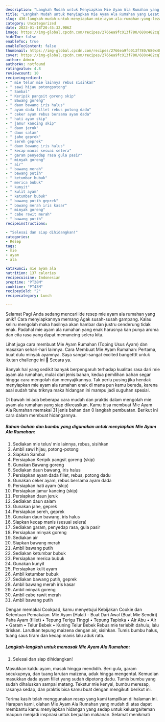 ```yaml
---
description: "Langkah Mudah untuk Menyiapkan Mie Ayam Ala Rumahan yang Lezat, Sempurna"
title: "Langkah Mudah untuk Menyiapkan Mie Ayam Ala Rumahan yang Lezat, Sempurna"
slug: 436-langkah-mudah-untuk-menyiapkan-mie-ayam-ala-rumahan-yang-lezat-sempurna
category: Uncategorized
date: 2023-01-18T20:45:32.906Z
image: https://img-global.cpcdn.com/recipes/2766ea9fc013f780/680x482cq70/mie-ayam-ala-rumahan-foto-resep-utama.jpg
hideToc: false
enableToc: true
enableTocContent: false
thumbnail: https://img-global.cpcdn.com/recipes/2766ea9fc013f780/680x482cq70/mie-ayam-ala-rumahan-foto-resep-utama.jpg
cover: https://img-global.cpcdn.com/recipes/2766ea9fc013f780/680x482cq70/mie-ayam-ala-rumahan-foto-resep-utama.jpg
author: Admin
authorAv: notfound
ratingvalue: 4.8
reviewcount: 10
recipeingredient:
- " mie telur mie lainnya rebus sisihkan"
- " sawi hijau potongpotong"
- " Sambal"
- " Keripik pangsit goreng skip"
- " Bawang goreng"
- " daun bawang iris halus"
- " ayam dada fillet rebus potong dadu"
- " ceker ayam rebus bersama ayam dada"
- " hati ayam skip"
- " jamur kancing skip"
- " daun jeruk"
- " daun salam"
- " jahe geprek"
- " sereh geprek"
- " daun bawang iris halus"
- " kecap manis sesuai selera"
- " garam penyedap rasa gula pasir"
- " minyak goreng"
- " air"
- " bawang merah"
- " bawang putih"
- " ketumbar bubuk"
- " merica bubuk"
- " kunyit"
- " kulit ayam"
- " ketumbar bubuk"
- " bawang putih geprek"
- " bawang merah iris kasar"
- " minyak goreng"
- " cabe rawit merah"
- " bawang putih"
recipeinstructions:

- "Selesai dan siap dihidangkan!"
categories:
- Resep
tags:
- mie
- ayam
- ala

katakunci: mie ayam ala 
nutrition: 137 calories
recipecuisine: Indonesian
preptime: "PT28M"
cooktime: "PT43M"
recipeyield: "2"
recipecategory: Lunch

---
```



Selamat Pagi Anda sedang mencari ide resep mie ayam ala rumahan yang unik? Cara menyiapkannya memang Agak susah-susah gampang. Kalau keliru mengolah maka hasilnya akan hambar dan justru cenderung tidak enak. Padahal mie ayam ala rumahan yang enak harusnya kan punya aroma dan cita rasa yang dapat memancing selera kita.


Lihat juga cara membuat Mie Ayam Rumahan (Toping Usus Ayam) dan masakan sehari-hari lainnya. Cara Membuat Mie Ayam Rumahan: Pertama, buat dulu minyak ayamnya. Saya sangat-sangat excited bangetttt untuk ikutan challenge ini 🤩 Secara ya.

Banyak hal yang sedikit banyak berpengaruh terhadap kualitas rasa dari mie ayam ala rumahan, mulai dari jenis bahan, kedua pemilihan bahan segar hingga cara mengolah dan menyajikannya. Tak perlu pusing jika hendak menyiapkan mie ayam ala rumahan enak di mana pun kamu berada, karena asal sudah tahu triknya maka hidangan ini mampu jadi suguhan spesial.


Di bawah ini ada beberapa cara mudah dan praktis dalam mengolah mie ayam ala rumahan yang siap dikreasikan. Kamu bisa membuat Mie Ayam Ala Rumahan memakai 31 jenis bahan dan 0 langkah pembuatan. Berikut ini cara dalam membuat hidangannya.

<!--inarticleads1-->

##### Bahan-bahan dan bumbu yang digunakan untuk menyiapkan Mie Ayam Ala Rumahan:

1. Sediakan  mie telur/ mie lainnya, rebus, sisihkan
1. Ambil  sawi hijau, potong-potong
1. Siapkan  Sambal
1. Persiapkan  Keripik pangsit goreng (skip)
1. Gunakan  Bawang goreng
1. Sediakan  daun bawang, iris halus
1. Persiapkan  ayam dada fillet, rebus, potong dadu
1. Gunakan  ceker ayam, rebus bersama ayam dada
1. Persiapkan  hati ayam (skip)
1. Persiapkan  jamur kancing (skip)
1. Persiapkan  daun jeruk
1. Sediakan  daun salam
1. Gunakan  jahe, geprek
1. Persiapkan  sereh, geprek
1. Gunakan  daun bawang, iris halus
1. Siapkan  kecap manis (sesuai selera)
1. Sediakan  garam, penyedap rasa, gula pasir
1. Persiapkan  minyak goreng
1. Sediakan  air
1. Siapkan  bawang merah
1. Ambil  bawang putih
1. Sediakan  ketumbar bubuk
1. Persiapkan  merica bubuk
1. Gunakan  kunyit
1. Persiapkan  kulit ayam
1. Ambil  ketumbar bubuk
1. Sediakan  bawang putih, geprek
1. Ambil  bawang merah iris kasar
1. Ambil  minyak goreng
1. Ambil  cabe rawit merah
1. Ambil  bawang putih


Dengan memakai Cookpad, kamu menyetujui Kebijakan Cookie dan Ketentuan Pemakaian. Mie Ayam (Halal) - Buat Dari Awal (Buat Mie Sendiri) Paha Ayam (fillet) • Tepung Terigu Tinggi • Tepung Tapioka • Air Abu • Air • Garam • Telur Bebek • Kuning Telur Bebek Rebus mie terlebih dahulu, lalu tiriskan. Larutkan tepung maizena dengan air, sisihkan. Tumis bumbu halus, tuang saus tiram dan kecap manis lalu aduk rata. 

<!--inarticleads2-->

##### Langkah-langkah untuk memasak Mie Ayam Ala Rumahan:


1. Selesai dan siap dihidangkan!

Masukkan kaldu ayam, masak hingga mendidih. Beri gula, garam secukupnya, dan tuang larutan maizena, aduk hingga mengental. Kemudian masukkan dada ayam fillet yang sudah dipotong dadu. Tumis bumbu yang sudah dihaluskan sampai matang. Tekstur mie kenyal, bumbu meresap, rasanya sedap, dan praktis bisa kamu buat dengan mengikuti berikut ini. 

Terima kasih telah menggunakan resep yang kami tampilkan di halaman ini. Harapan kami, olahan Mie Ayam Ala Rumahan yang mudah di atas dapat membantu kamu menyiapkan hidangan yang sedap untuk keluarga/teman maupun menjadi inspirasi untuk berjualan makanan. Selamat menikmati
